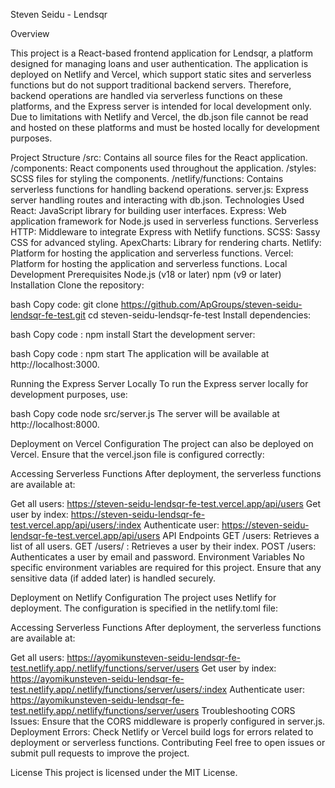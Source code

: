 Steven Seidu - Lendsqr

Overview

This project is a React-based frontend application for Lendsqr, a platform designed for managing loans and user authentication. The application is deployed on Netlify and Vercel, which support static sites and serverless functions but do not support traditional backend servers. Therefore, backend operations are handled via serverless functions on these platforms, and the Express server is intended for local development only. Due to limitations with Netlify and Vercel, the db.json file cannot be read and hosted on these platforms and must be hosted locally for development purposes.


Project Structure
/src: Contains all source files for the React application.
/components: React components used throughout the application.
/styles: SCSS files for styling the components.
/netlify/functions: Contains serverless functions for handling backend operations.
server.js: Express server handling routes and interacting with db.json.
Technologies Used
React: JavaScript library for building user interfaces.
Express: Web application framework for Node.js used in serverless functions.
Serverless HTTP: Middleware to integrate Express with Netlify functions.
SCSS: Sassy CSS for advanced styling.
ApexCharts: Library for rendering charts.
Netlify: Platform for hosting the application and serverless functions.
Vercel: Platform for hosting the application and serverless functions.
Local Development
Prerequisites
Node.js (v18 or later)
npm (v9 or later)
Installation
Clone the repository:

bash
Copy code:
git clone https://github.com/ApGroups/steven-seidu-lendsqr-fe-test.git
cd steven-seidu-lendsqr-fe-test
Install dependencies:

bash
Copy code : 
npm install
Start the development server:

bash
Copy code : 
npm start
The application will be available at http://localhost:3000.

Running the Express Server Locally
To run the Express server locally for development purposes, use:

bash
Copy code
node src/server.js
The server will be available at http://localhost:8000.


Deployment on Vercel
Configuration
The project can also be deployed on Vercel. Ensure that the vercel.json file is configured correctly:


Accessing Serverless Functions
After deployment, the serverless functions are available at:

Get all users: https://steven-seidu-lendsqr-fe-test.vercel.app/api/users
Get user by index: https://steven-seidu-lendsqr-fe-test.vercel.app/api/users/:index
Authenticate user: https://steven-seidu-lendsqr-fe-test.vercel.app/api/users
API Endpoints
GET /users: Retrieves a list of all users.
GET /users/
: Retrieves a user by their index.
POST /users: Authenticates a user by email and password.
Environment Variables
No specific environment variables are required for this project. Ensure that any sensitive data (if added later) is handled securely.



Deployment on Netlify
Configuration
The project uses Netlify for deployment. The configuration is specified in the netlify.toml file:


Accessing Serverless Functions
After deployment, the serverless functions are available at:

Get all users: https://ayomikunsteven-seidu-lendsqr-fe-test.netlify.app/.netlify/functions/server/users
Get user by index: https://ayomikunsteven-seidu-lendsqr-fe-test.netlify.app/.netlify/functions/server/users/:index
Authenticate user: https://ayomikunsteven-seidu-lendsqr-fe-test.netlify.app/.netlify/functions/server/users
Troubleshooting
CORS Issues: Ensure that the CORS middleware is properly configured in server.js.
Deployment Errors: Check Netlify or Vercel build logs for errors related to deployment or serverless functions.
Contributing
Feel free to open issues or submit pull requests to improve the project.

License
This project is licensed under the MIT License.
